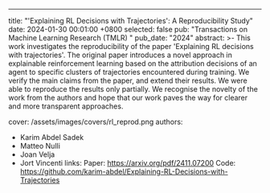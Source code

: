 ---
title:          "'Explaining RL Decisions with Trajectories': A Reproducibility Study"
date:           2024-01-30 00:01:00 +0800
selected:       false
pub:            "Transactions on Machine Learning Research (TMLR) "
pub_date:       "2024"
abstract: >-
   This work investigates the reproducibility of the paper 'Explaining RL decisions with trajectories'. The original paper introduces a novel approach in explainable reinforcement learning based on the attribution decisions of an agent to specific clusters of trajectories encountered during training. We verify the main claims from the paper, and extend their results. We were able to reproduce the results only partially. We recognise the novelty of the work from the authors and hope that our work paves the way for clearer and more transparent approaches.


cover:          /assets/images/covers/rl_reprod.png
authors:
  - Karim Abdel Sadek
  - Matteo Nulli
  - Joan Velja
  - Jort Vincenti
links:
  Paper: https://arxiv.org/pdf/2411.07200
  Code: https://github.com/karim-abdel/Explaining-RL-Decisions-with-Trajectories

